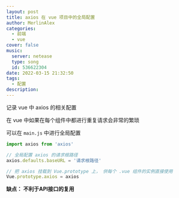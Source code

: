 ```yaml
---
layout: post
title: axios 在 vue 项目中的全局配置
author: MerlinAlex
categories:
  - 前端
  - vue
cover: false
music:
  server: netease
  type: song
  id: 536622304
date: 2022-03-15 21:32:50
tags:
  - 配置
description:
---
```


记录 vue 中 axios 的相关配置

<!-- more -->

在 vue 中如果在每个组件中都进行重复请求会非常的繁琐

可以在 `main.js` 中进行全局配置

```js
import axios from 'axios'

// 全局配置 axios 的请求根路径
axios.defaults.baseURL = '请求根路径'

// 把 axios 挂载到 Vue.prototype 上， 供每个 .vue 组件的实例直接使用
Vue.prototype.axios = axios
```

**缺点： 不利于API接口的复用**